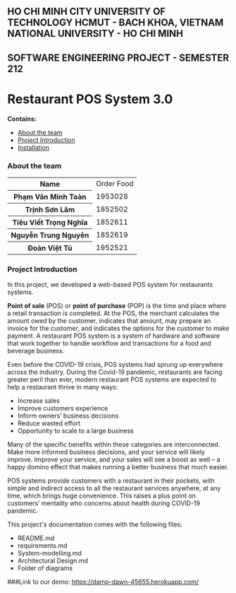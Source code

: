
## HO CHI MINH CITY UNIVERSITY OF TECHNOLOGY HCMUT - BACH KHOA, VIETNAM NATIONAL UNIVERSITY - HO CHI MINH
## SOFTWARE ENGINEERING PROJECT - SEMESTER 212
# Restaurant POS System 3.0

**Contains:**
* [About the team](#about-the-team)
* [Project Introduction](#project-introduction)
* [Installation](#installation)

### About the team

<table>
    <tr>
        <th>Name</th>
        <td>Order Food</td>
    </tr>
    <tr>
        <th>Phạm Văn Minh Toàn</th>
        <td>1953028</td>
    </tr>
    <tr>
        <th>Trịnh Sơn Lâm</th>
        <td>1852502</td>
    </tr>
    <tr>
        <th>Tiêu Viết Trọng Nghĩa</th>
        <td>1852611</td>
    </tr>
    <tr>
        <th>Nguyễn Trung Nguyên</th>
        <td>1852619</td>
    </tr>
    <tr>
        <th>Đoàn Việt Tú</th>
        <td>1952521</td>
    </tr>
</table>

### Project Introduction

In this project, we developed a web-based POS system for restaurants systems. 

**Point of sale** (POS) or **point of purchase** (POP) is the time and place where a retail transaction is completed.
At the POS, the merchant calculates the amount owed by the customer, indicates that amount, may prepare an invoice for the customer, and indicates the options for the customer to make payment.
A restaurant POS system is a system of hardware and software that work together to handle workflow and transactions for a food and beverage business.

Even before the COVID-19 crisis, POS systems had sprung up everywhere across the industry.
During the Covid-19 pandemic, restaurants are facing greater peril than ever, modern restaurant POS systems are expected to help a restaurant thrive in many ways:
* Increase sales
* Improve customers experience
* Inform owners’ business decisions
* Reduce wasted effort
* Opportunity to scale to a large business

Many of the specific benefits within these categories are interconnected.
Make more informed business decisions, and your service will likely improve.
Improve your service, and your sales will see a boost as well – a happy domino effect that makes running a better business that much easier.

POS systems provide customers with a restaurant in their pockets, with simple and indirect access to all the restaurant services anywhere, at any time, which brings huge convenience.
This raises a plus point on customers’ mentality who concerns about health during COVID-19 pandemic.

This project's documentation comes with the following files:
* README.md
* requirements.md
* System-modelling.md
* Architectural Design.md
* Folder of diagrams

###Link to our demo: https://damp-dawn-45655.herokuapp.com/ 